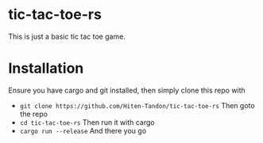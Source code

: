 # tic-tac-toe-rs
This is just a basic tic tac toe game.

# Installation
Ensure you have cargo and git installed, then simply clone this repo with
- `git clone https://github.com/Hiten-Tandon/tic-tac-toe-rs`
Then goto the repo
- `cd tic-tac-toe-rs`
Then run it with cargo
- `cargo run --release`
And there you go
